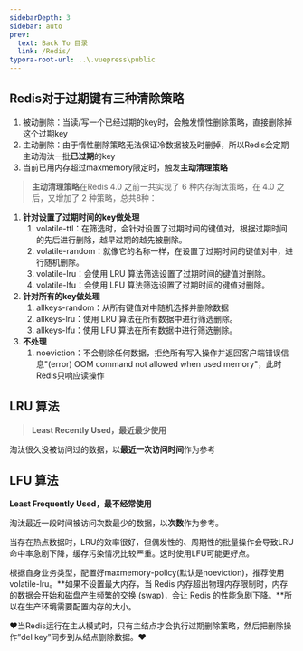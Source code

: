 ```yaml
---
sidebarDepth: 3
sidebar: auto
prev:
  text: Back To 目录
  link: /Redis/
typora-root-url: ..\.vuepress\public
---
```




## Redis对于过期键有三种清除策略

1. 被动删除：当读/写一个已经过期的key时，会触发惰性删除策略，直接删除掉这个过期key
2. 主动删除：由于惰性删除策略无法保证冷数据被及时删掉，所以Redis会定期主动淘汰一批**已过期**的key
3. 当前已用内存超过maxmemory限定时，触发**主动清理策略**

> **主动清理策略**在Redis 4.0 之前一共实现了 6 种内存淘汰策略，在 4.0 之后，又增加了 2 种策略，总共8种：

1. **针对设置了过期时间的key做处理**
   1. volatile-ttl：在筛选时，会针对设置了过期时间的键值对，根据过期时间的先后进行删除，越早过期的越先被删除。
   2. volatile-random：就像它的名称一样，在设置了过期时间的键值对中，进行随机删除。
   3. volatile-lru：会使用 LRU 算法筛选设置了过期时间的键值对删除。
   4. volatile-lfu：会使用 LFU 算法筛选设置了过期时间的键值对删除。
2. **针对所有的key做处理**
   1. allkeys-random：从所有键值对中随机选择并删除数据
   2. allkeys-lru：使用 LRU 算法在所有数据中进行筛选删除。
   3. allkeys-lfu：使用 LFU 算法在所有数据中进行筛选删除。
3. **不处理**
   1. noeviction：不会剔除任何数据，拒绝所有写入操作并返回客户端错误信息"(error) OOM command not allowed when used memory"，此时Redis只响应读操作



## LRU 算法

> **Least Recently Used，最近最少使用**

淘汰很久没被访问过的数据，以**最近一次访问时间**作为参考

## LFU 算法

**Least Frequently Used，最不经常使用**

淘汰最近一段时间被访问次数最少的数据，以**次数**作为参考。

当存在热点数据时，LRU的效率很好，但偶发性的、周期性的批量操作会导致LRU命中率急剧下降，缓存污染情况比较严重。这时使用LFU可能更好点。



根据自身业务类型，配置好maxmemory-policy(默认是noeviction)，推荐使用volatile-lru。**如果不设置最大内存，当 Redis 内存超出物理内存限制时，内存的数据会开始和磁盘产生频繁的交换 (swap)，会让 Redis 的性能急剧下降。**所以在生产环境需要配置内存的大小。

❤️当Redis运行在主从模式时，只有主结点才会执行过期删除策略，然后把删除操作”del key”同步到从结点删除数据。❤️

